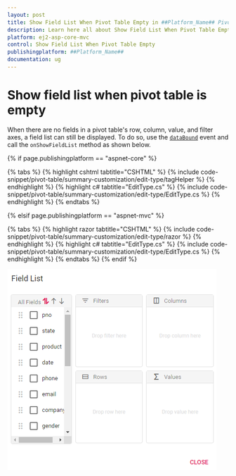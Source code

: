 ```yaml
---
layout: post
title: Show Field List When Pivot Table Empty in ##Platform_Name## Pivot Table Component
description: Learn here all about Show Field List When Pivot Table Empty in Syncfusion ##Platform_Name## Pivot Table component of syncfusion and more.
platform: ej2-asp-core-mvc
control: Show Field List When Pivot Table Empty
publishingplatform: ##Platform_Name##
documentation: ug
---
```


# Show field list when pivot table is empty

When there are no fields in a pivot table's row, column, value, and filter axes, a field list can still be displayed. To do so, use the [`dataBound`](https://help.syncfusion.com/cr/aspnetcore-js2/Syncfusion.EJ2.PivotView.PivotView.html#Syncfusion_EJ2_PivotView_PivotView_DataBound) event and call the `onShowFieldList` method as shown below.

{% if page.publishingplatform == "aspnet-core" %}

{% tabs %}
{% highlight cshtml tabtitle="CSHTML" %}
{% include code-snippet/pivot-table/summary-customization/edit-type/tagHelper %}
{% endhighlight %}
{% highlight c# tabtitle="EditType.cs" %}
{% include code-snippet/pivot-table/summary-customization/edit-type/EditType.cs %}
{% endhighlight %}
{% endtabs %}

{% elsif page.publishingplatform == "aspnet-mvc" %}

{% tabs %}
{% highlight razor tabtitle="CSHTML" %}
{% include code-snippet/pivot-table/summary-customization/edit-type/razor %}
{% endhighlight %}
{% highlight c# tabtitle="EditType.cs" %}
{% include code-snippet/pivot-table/summary-customization/edit-type/EditType.cs %}
{% endhighlight %}
{% endtabs %}
{% endif %}



![output](../images/empty-report-all-axes.png)